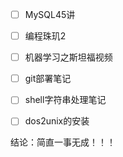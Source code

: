- [ ] MySQL45讲

- [ ] 编程珠玑2

- [ ] 机器学习之斯坦福视频

  
  
- [ ] git部署笔记

- [ ] shell字符串处理笔记

- [ ] dos2unix的安装

结论：简直一事无成！！！